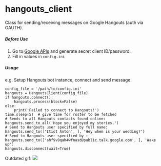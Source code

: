 # hangouts_client
Class for sending/receiving messages on Google Hangouts (auth via OAUTH).

##### Before Use
1. Go to [Google APIs](https://console.developers.google.com/apis/) and generate secret client ID/password.
2. Fill in values in `config.ini`

##### Usage
e.g. Setup Hangouts bot instance, connect and send message:
```
config_file = '/path/to/config.ini'
hangouts = HangoutsClient(config_file)
if hangouts.connect():
    hangouts.process(block=False)
else:
    print('Failed to connect to Hangouts!')
time.sleep(5)  # give time for roster to be fetched
# Sends to all Hangouts contacts found online: 
hangouts.send_to_all('Hope you enjoyed my stories.')
# Send to Hangouts user specified by full name:
hangouts.send_to(['Itiot Anton', ], 'Hey when is your wedding?')
# Send to Hangouts user specified by :
hangouts.send_to(['ahf9v8qah4wfnasd@public.talk.google.com', ], 'Wake up')
hangouts.disconnect(wait=True)
```
Outdated gif:
![](https://thumbs.gfycat.com/SnoopyMenacingIsabellinewheatear-size_restricted.gif)
